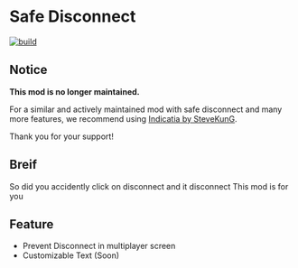 # Safe Disconnect 
[![build](https://github.com/Secondyou/safedisconnect/actions/workflows/testbuild.yml/badge.svg)](https://github.com/Secondyou/safedisconnect/actions/workflows/testbuild.yml)

## Notice

**This mod is no longer maintained.**

For a similar and actively maintained mod with safe disconnect and many more features, we recommend using [Indicatia by SteveKunG](https://github.com/SteveKunG/Indicatia).

Thank you for your support!

## Breif
So did you accidently click on disconnect and it disconnect
This mod is for you
## Feature
- Prevent Disconnect in multiplayer screen
- Customizable Text (Soon)
